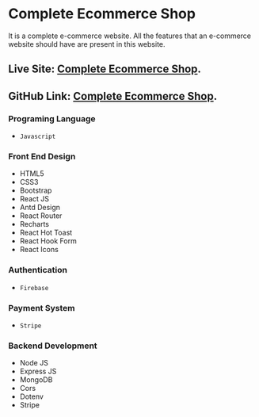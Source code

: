 # Complete Ecommerce Shop
It is a complete e-commerce website. All the features that an e-commerce website should have are present in this website.

## Live Site:  [Complete Ecommerce Shop](https://github.com/facebook/create-react-app).
## GitHub Link:  [Complete Ecommerce Shop](https://github.com/facebook/create-react-app).

### Programing Language
* `Javascript`
### Front End Design
* HTML5
* CSS3
* Bootstrap
* React JS
* Antd Design
* React Router
* Recharts
* React Hot Toast
* React Hook Form
* React Icons
### Authentication
* `Firebase`
### Payment System
* `Stripe`
### Backend Development
* Node JS
* Express JS
* MongoDB
* Cors
* Dotenv
* Stripe


